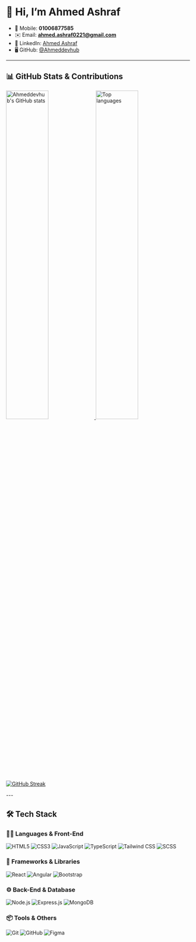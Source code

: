 # 👋 Hi, I’m Ahmed Ashraf

- 📱 Mobile: **01006877585**  
- ✉️ Email: **[ahmed.ashraf0221@gmail.com](mailto:ahmed.ashraf0221@gmail.com)**  
- 🔗 LinkedIn: [Ahmed Ashraf](https://www.linkedin.com/in/ahmedashrraf/)  
- 🖥️ GitHub: [@Ahmeddevhub](https://github.com/Ahmeddevhub)

---

## 📊 GitHub Stats & Contributions

<p align="left">
  <a href="https://github.com/Ahmeddevhub">
    <img width="48%" src="https://github-readme-stats.vercel.app/api?username=Ahmeddevhub&show_icons=true&theme=tokyonight&count_private=true" alt="Ahmeddevhub's GitHub stats" />
  </a>
  <a href="https://github.com/Ahmeddevhub">
    <img width="48%" src="https://github-readme-stats.vercel.app/api/top-langs/?username=Ahmeddevhub&layout=compact&theme=tokyonight" alt="Top languages" />
  </a>
</p>

<p align="left">
  <a href="https://git.io/streak-stats">
    <img src="https://streak-stats.demolab.com/?user=Ahmeddevhub&theme=tokyonight" alt="GitHub Streak" />
  </a>
</p>
---

## 🛠 Tech Stack

### 👨‍💻 Languages & Front-End
![HTML5](https://img.shields.io/badge/-HTML5-E34F26?style=flat&logo=html5&logoColor=white)
![CSS3](https://img.shields.io/badge/-CSS3-1572B6?style=flat&logo=css3)
![JavaScript](https://img.shields.io/badge/-JavaScript-F7DF1E?style=flat&logo=javascript&logoColor=black)
![TypeScript](https://img.shields.io/badge/-TypeScript-3178C6?style=flat&logo=typescript)
![Tailwind CSS](https://img.shields.io/badge/-TailwindCSS-38B2AC?style=flat&logo=tailwind-css)
![SCSS](https://img.shields.io/badge/-SCSS-CC6699?style=flat&logo=sass)

### 🧩 Frameworks & Libraries
![React](https://img.shields.io/badge/-React-61DAFB?style=flat&logo=react&logoColor=black)
![Angular](https://img.shields.io/badge/-Angular-DD0031?style=flat&logo=angular&logoColor=white)
![Bootstrap](https://img.shields.io/badge/-Bootstrap-7952B3?style=flat&logo=bootstrap)

### ⚙️ Back-End & Database
![Node.js](https://img.shields.io/badge/-Node.js-339933?style=flat&logo=node.js&logoColor=white)
![Express.js](https://img.shields.io/badge/-Express.js-000000?style=flat&logo=express)
![MongoDB](https://img.shields.io/badge/-MongoDB-47A248?style=flat&logo=mongodb)

### 📦 Tools & Others
![Git](https://img.shields.io/badge/-Git-F05032?style=flat&logo=git&logoColor=white)
![GitHub](https://img.shields.io/badge/-GitHub-181717?style=flat&logo=github)
![Figma](https://img.shields.io/badge/-Figma-F24E1E?style=flat&logo=figma)

